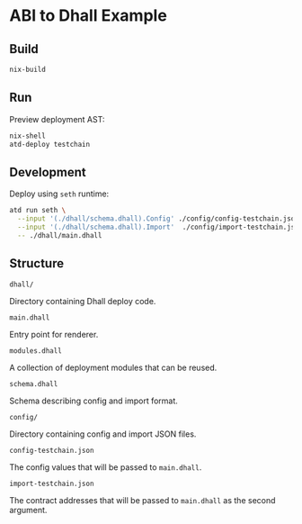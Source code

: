 # ABI to Dhall Example

## Build

```sh
nix-build
```

## Run

Preview deployment AST:

```sh
nix-shell
atd-deploy testchain
```

## Development

Deploy using `seth` runtime:

```sh
atd run seth \
  --input '(./dhall/schema.dhall).Config' ./config/config-testchain.json \
  --input '(./dhall/schema.dhall).Import'  ./config/import-testchain.json \
  -- ./dhall/main.dhall
```

## Structure

`dhall/`

Directory containing Dhall deploy code.

`main.dhall`

Entry point for renderer.

`modules.dhall`

A collection of deployment modules that can be reused.

`schema.dhall`

Schema describing config and import format.

`config/`

Directory containing config and import JSON files.

`config-testchain.json`

The config values that will be passed to `main.dhall`.

`import-testchain.json`

The contract addresses that will be passed to `main.dhall` as the second
argument.

